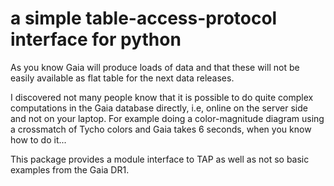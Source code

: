 # a simple table-access-protocol interface for python

As you know Gaia will produce loads of data and that these will not be easily available as flat table for the next data releases.

I discovered not many people know that it is possible to do quite complex computations in the Gaia database directly, 
i.e, online on the server side and not on your laptop. 
For example doing a color-magnitude diagram using a crossmatch of Tycho colors and Gaia takes 6 seconds, 
when you know how to do it...

This package provides a module interface to TAP as well as not so basic examples from the Gaia DR1.
